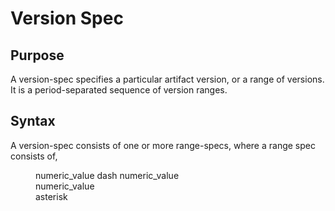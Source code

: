# Version Spec

## Purpose

A version-spec specifies a particular artifact version, or a range of versions.
It is a period-separated sequence of version ranges.

## Syntax

A version-spec consists of one or more range-specs, where a range spec consists of,

<dl>
<dd>numeric_value dash numeric_value</dd>
<dd>numeric_value</dd>
<dd>asterisk</dd>
</dl>


